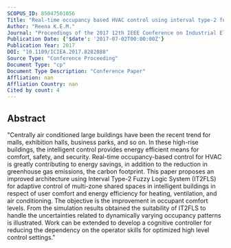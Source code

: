 ```yaml
---
SCOPUS_ID: 85047501056
Title: "Real-time occupancy based HVAC control using interval type-2 fuzzy logic system in intelligent buildings"
Author: "Reena K.E.M."
Journal: "Proceedings of the 2017 12th IEEE Conference on Industrial Electronics and Applications, ICIEA 2017"
Publication Date: {'$date': '2017-07-02T00:00:00Z'}
Publication Year: 2017
DOI: "10.1109/ICIEA.2017.8282888"
Source Type: "Conference Proceeding"
Document Type: "cp"
Document Type Description: "Conference Paper"
Affliation: nan
Affliation Country: nan
Cited by count: 4
---
```


## Abstract
"Centrally air conditioned large buildings have been the recent trend for malls, exhibition halls, business parks, and so on. In these high-rise buildings, the intelligent control provides energy efficient means for comfort, safety, and security. Real-time occupancy-based control for HVAC is greatly contributing to energy savings, in addition to the reduction in greenhouse gas emissions, the carbon footprint. This paper proposes an improved architecture using Interval Type-2 Fuzzy Logic System (IT2FLS) for adaptive control of multi-zone shared spaces in intelligent buildings in respect of user comfort and energy efficiency for heating, ventilation, and air conditioning. The objective is the improvement in occupant comfort levels. From the simulation results obtained the suitability of IT2FLS to handle the uncertainties related to dynamically varying occupancy patterns is illustrated. Work can be extended to develop a cognitive controller for reducing the dependency on the operator skills for optimized high level control settings."
